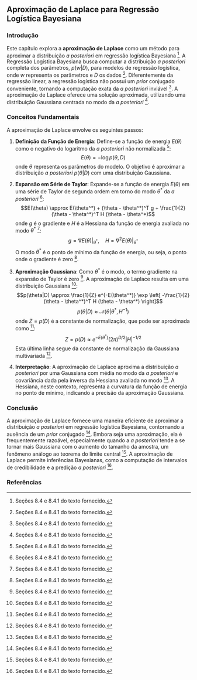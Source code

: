 ## Aproximação de Laplace para Regressão Logística Bayesiana

### Introdução
Este capítulo explora a **aproximação de Laplace** como um método para aproximar a distribuição *a posteriori* em regressão logística Bayesiana [^8]. A Regressão Logística Bayesiana busca computar a distribuição *a posteriori* completa dos parâmetros, $p(w|D)$, para modelos de regressão logística, onde $w$ representa os parâmetros e $D$ os dados [^8]. Diferentemente da regressão linear, a regressão logística não possui um *prior* conjugado conveniente, tornando a computação exata da *a posteriori* inviável [^8]. A aproximação de Laplace oferece uma solução aproximada, utilizando uma distribuição Gaussiana centrada no modo da *a posteriori* [^8].

### Conceitos Fundamentais

A aproximação de Laplace envolve os seguintes passos:

1.  **Definição da Função de Energia**: Define-se a função de energia $E(\theta)$ como o negativo do logaritmo da *a posteriori* não normalizada [^8]:
    $$E(\theta) = -\log p(\theta, D)$$
    onde $\theta$ representa os parâmetros do modelo. O objetivo é aproximar a distribuição *a posteriori* $p(\theta|D)$ com uma distribuição Gaussiana.

2.  **Expansão em Série de Taylor**: Expande-se a função de energia $E(\theta)$ em uma série de Taylor de segunda ordem em torno do modo $\theta^*$ da *a posteriori* [^8]:
    $$E(\theta) \approx E(\theta^*) + (\theta - \theta^*)^T g + \frac{1}{2} (\theta - \theta^*)^T H (\theta - \theta^*)$$
    onde $g$ é o gradiente e $H$ é a Hessiana da função de energia avaliada no modo $\theta^*$ [^8]:
    $$g = \nabla E(\theta)|_{\theta^*}, \quad H = \nabla^2 E(\theta)|_{\theta^*}$$
    O modo $\theta^*$ é o ponto de mínimo da função de energia, ou seja, o ponto onde o gradiente é zero [^8].

3.  **Aproximação Gaussiana**: Como $\theta^*$ é o modo, o termo gradiente na expansão de Taylor é zero [^8]. A aproximação de Laplace resulta em uma distribuição Gaussiana [^8]:
    $$p(\theta|D) \approx \frac{1}{Z} e^{-E(\theta^*)} \exp \left[ -\frac{1}{2} (\theta - \theta^*)^T H (\theta - \theta^*) \right]$$
    $$p(\theta|D) \approx \mathcal{N}(\theta | \theta^*, H^{-1})$$
    onde $Z = p(D)$ é a constante de normalização, que pode ser aproximada como [^8]:
    $$Z = p(D) \approx e^{-E(\theta^*)} (2\pi)^{D/2} |H|^{-1/2}$$
    Esta última linha segue da constante de normalização da Gaussiana multivariada [^8].

4.  **Interpretação**: A aproximação de Laplace aproxima a distribuição *a posteriori* por uma Gaussiana com média no modo da *a posteriori* e covariância dada pela inversa da Hessiana avaliada no modo [^8]. A Hessiana, neste contexto, representa a curvatura da função de energia no ponto de mínimo, indicando a precisão da aproximação Gaussiana.

### Conclusão

A aproximação de Laplace fornece uma maneira eficiente de aproximar a distribuição *a posteriori* em regressão logística Bayesiana, contornando a ausência de um *prior* conjugado [^8]. Embora seja uma aproximação, ela é frequentemente razoável, especialmente quando a *a posteriori* tende a se tornar mais Gaussiana com o aumento do tamanho da amostra, um fenômeno análogo ao teorema do limite central [^8]. A aproximação de Laplace permite inferências Bayesianas, como a computação de intervalos de credibilidade e a predição *a posteriori* [^8].

### Referências
[^8]: Seções 8.4 e 8.4.1 do texto fornecido.
<!-- END -->